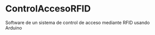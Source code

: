 ControlAccesoRFID
=================

Software de un sistema de control de acceso mediante RFID usando Arduino
